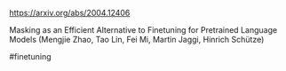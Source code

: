 https://arxiv.org/abs/2004.12406

Masking as an Efficient Alternative to Finetuning for Pretrained
  Language Models (Mengjie Zhao, Tao Lin, Fei Mi, Martin Jaggi, Hinrich Schütze)

#finetuning